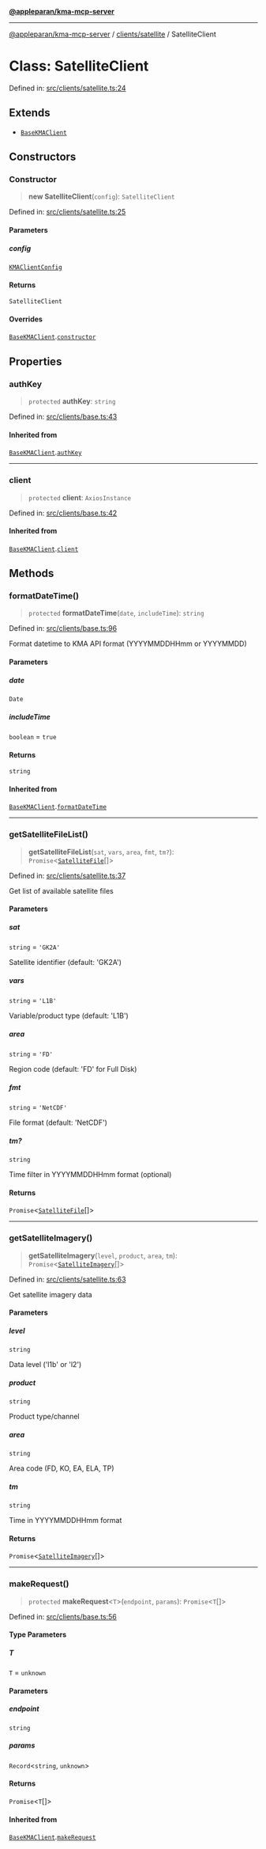 [**@appleparan/kma-mcp-server**](../../../README.md)

***

[@appleparan/kma-mcp-server](../../../README.md) / [clients/satellite](../README.md) / SatelliteClient

# Class: SatelliteClient

Defined in: [src/clients/satellite.ts:24](https://github.com/appleparan/kma-mcp/blob/d76825d83b398a574a6e9215caa9b03d62b638c4/typescript/src/clients/satellite.ts#L24)

## Extends

- [`BaseKMAClient`](../../base/classes/BaseKMAClient.md)

## Constructors

### Constructor

> **new SatelliteClient**(`config`): `SatelliteClient`

Defined in: [src/clients/satellite.ts:25](https://github.com/appleparan/kma-mcp/blob/d76825d83b398a574a6e9215caa9b03d62b638c4/typescript/src/clients/satellite.ts#L25)

#### Parameters

##### config

[`KMAClientConfig`](../../base/interfaces/KMAClientConfig.md)

#### Returns

`SatelliteClient`

#### Overrides

[`BaseKMAClient`](../../base/classes/BaseKMAClient.md).[`constructor`](../../base/classes/BaseKMAClient.md#constructor)

## Properties

### authKey

> `protected` **authKey**: `string`

Defined in: [src/clients/base.ts:43](https://github.com/appleparan/kma-mcp/blob/d76825d83b398a574a6e9215caa9b03d62b638c4/typescript/src/clients/base.ts#L43)

#### Inherited from

[`BaseKMAClient`](../../base/classes/BaseKMAClient.md).[`authKey`](../../base/classes/BaseKMAClient.md#authkey)

***

### client

> `protected` **client**: `AxiosInstance`

Defined in: [src/clients/base.ts:42](https://github.com/appleparan/kma-mcp/blob/d76825d83b398a574a6e9215caa9b03d62b638c4/typescript/src/clients/base.ts#L42)

#### Inherited from

[`BaseKMAClient`](../../base/classes/BaseKMAClient.md).[`client`](../../base/classes/BaseKMAClient.md#client)

## Methods

### formatDateTime()

> `protected` **formatDateTime**(`date`, `includeTime`): `string`

Defined in: [src/clients/base.ts:96](https://github.com/appleparan/kma-mcp/blob/d76825d83b398a574a6e9215caa9b03d62b638c4/typescript/src/clients/base.ts#L96)

Format datetime to KMA API format (YYYYMMDDHHmm or YYYYMMDD)

#### Parameters

##### date

`Date`

##### includeTime

`boolean` = `true`

#### Returns

`string`

#### Inherited from

[`BaseKMAClient`](../../base/classes/BaseKMAClient.md).[`formatDateTime`](../../base/classes/BaseKMAClient.md#formatdatetime)

***

### getSatelliteFileList()

> **getSatelliteFileList**(`sat`, `vars`, `area`, `fmt`, `tm?`): `Promise`\<[`SatelliteFile`](../interfaces/SatelliteFile.md)[]\>

Defined in: [src/clients/satellite.ts:37](https://github.com/appleparan/kma-mcp/blob/d76825d83b398a574a6e9215caa9b03d62b638c4/typescript/src/clients/satellite.ts#L37)

Get list of available satellite files

#### Parameters

##### sat

`string` = `'GK2A'`

Satellite identifier (default: 'GK2A')

##### vars

`string` = `'L1B'`

Variable/product type (default: 'L1B')

##### area

`string` = `'FD'`

Region code (default: 'FD' for Full Disk)

##### fmt

`string` = `'NetCDF'`

File format (default: 'NetCDF')

##### tm?

`string`

Time filter in YYYYMMDDHHmm format (optional)

#### Returns

`Promise`\<[`SatelliteFile`](../interfaces/SatelliteFile.md)[]\>

***

### getSatelliteImagery()

> **getSatelliteImagery**(`level`, `product`, `area`, `tm`): `Promise`\<[`SatelliteImagery`](../interfaces/SatelliteImagery.md)[]\>

Defined in: [src/clients/satellite.ts:63](https://github.com/appleparan/kma-mcp/blob/d76825d83b398a574a6e9215caa9b03d62b638c4/typescript/src/clients/satellite.ts#L63)

Get satellite imagery data

#### Parameters

##### level

`string`

Data level ('l1b' or 'l2')

##### product

`string`

Product type/channel

##### area

`string`

Area code (FD, KO, EA, ELA, TP)

##### tm

`string`

Time in YYYYMMDDHHmm format

#### Returns

`Promise`\<[`SatelliteImagery`](../interfaces/SatelliteImagery.md)[]\>

***

### makeRequest()

> `protected` **makeRequest**\<`T`\>(`endpoint`, `params`): `Promise`\<`T`[]\>

Defined in: [src/clients/base.ts:56](https://github.com/appleparan/kma-mcp/blob/d76825d83b398a574a6e9215caa9b03d62b638c4/typescript/src/clients/base.ts#L56)

#### Type Parameters

##### T

`T` = `unknown`

#### Parameters

##### endpoint

`string`

##### params

`Record`\<`string`, `unknown`\>

#### Returns

`Promise`\<`T`[]\>

#### Inherited from

[`BaseKMAClient`](../../base/classes/BaseKMAClient.md).[`makeRequest`](../../base/classes/BaseKMAClient.md#makerequest)
